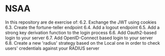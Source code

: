 # NSAA
In this repository are de exercise of:
6.2. Exchange the JWT using cookies
6.3. Create the fortune-teller endpoint
6.4. Add a logout endpoint
6.5. Add a strong key derivation function to the login process
6.6. Add Oauth2-based login to your server
6.7. Add OpenID-Connect based login to your server
6.8. Create a new 'radius' strategy based on the Local one in order to check users' credentials against your RADIUS server
